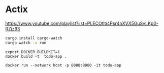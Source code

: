 # Actix

https://www.youtube.com/playlist?list=PLECOtlti4Psr4hXVX5GuSvLKp0-RZjz93

```sh
cargo install cargo-watch
cargo watch -x run
```

```shell
export DOCKER_BUILDKIT=1
docker build -t  todo-app .

docker run --network host -p 8080:8080 -it todo-app
```